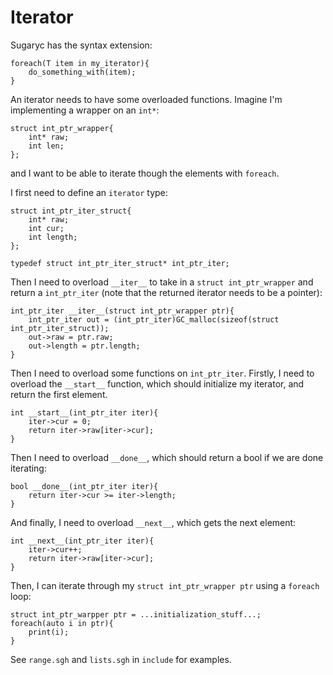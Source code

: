 # Iterator

Sugaryc has the syntax extension:
```
foreach(T item in my_iterator){
    do_something_with(item);
}
```

An iterator needs to have some overloaded functions. Imagine I'm implementing a wrapper on an `int*`:
```
struct int_ptr_wrapper{
    int* raw;
    int len;
};
```
and I want to be able to iterate though the elements with `foreach`.

I first need to define an `iterator` type:
```
struct int_ptr_iter_struct{
    int* raw;
    int cur;
    int length;
};

typedef struct int_ptr_iter_struct* int_ptr_iter;
```

Then I need to overload `__iter__` to take in a `struct int_ptr_wrapper` and return a `int_ptr_iter` (note that the returned iterator needs to be a pointer):

```
int_ptr_iter __iter__(struct int_ptr_wrapper ptr){
    int_ptr_iter out = (int_ptr_iter)GC_malloc(sizeof(struct int_ptr_iter_struct));
    out->raw = ptr.raw;
    out->length = ptr.length;
}
```

Then I need to overload some functions on `int_ptr_iter`. Firstly, I need to overload the `__start__` function, which should initialize my iterator, and return the first element.
```
int __start__(int_ptr_iter iter){
    iter->cur = 0;
    return iter->raw[iter->cur];
}
```
Then I need to overload `__done__`, which should return a bool if we are done iterating:
```
bool __done__(int_ptr_iter iter){
    return iter->cur >= iter->length;
}
```
And finally, I need to overload `__next__`, which gets the next element:
```
int __next__(int_ptr_iter iter){
    iter->cur++;
    return iter->raw[iter->cur];
}
```

Then, I can iterate through my `struct int_ptr_wrapper ptr` using a `foreach` loop:
```
struct int_ptr_warpper ptr = ...initialization_stuff...;
foreach(auto i in ptr){
    print(i);
}
```

See `range.sgh` and `lists.sgh` in `include` for examples.